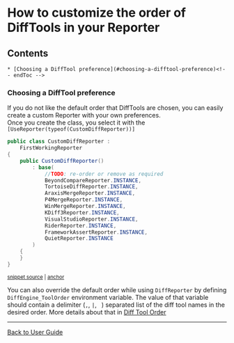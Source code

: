 <!--
GENERATED FILE - DO NOT EDIT
This file was generated by [MarkdownSnippets](https://github.com/SimonCropp/MarkdownSnippets).
Source File: /docs/ApprovalTests/howtos/mdsource/CustomizingDiffToolSelectionOrder.source.md
To change this file edit the source file and then run MarkdownSnippets.
-->

# How to customize the order of DiffTools in your Reporter

<!-- toc -->
## Contents

    * [Choosing a DiffTool preference](#choosing-a-difftool-preference)<!-- endToc -->


### Choosing a DiffTool preference

If you do not like the default order that DiffTools are chosen, you can easily create a custom Reporter with your own preferences.  
Once you create the class, you select it with the `[UseReporter(typeof(CustomDiffReporter))]`

<!-- snippet: CustomDiffReporter.cs -->
<a id='snippet-CustomDiffReporter.cs'></a>
```cs
public class CustomDiffReporter :
    FirstWorkingReporter
{
    public CustomDiffReporter()
        : base(
            //TODO: re-order or remove as required
            BeyondCompareReporter.INSTANCE,
            TortoiseDiffReporter.INSTANCE,
            AraxisMergeReporter.INSTANCE,
            P4MergeReporter.INSTANCE,
            WinMergeReporter.INSTANCE,
            KDiff3Reporter.INSTANCE,
            VisualStudioReporter.INSTANCE,
            RiderReporter.INSTANCE,
            FrameworkAssertReporter.INSTANCE,
            QuietReporter.INSTANCE
        )
    {
    }
}
```
<sup><a href='/src/ApprovalTests.Tests/Reporters/CustomDiffReporter.cs#L1-L20' title='Snippet source file'>snippet source</a> | <a href='#snippet-CustomDiffReporter.cs' title='Start of snippet'>anchor</a></sup>
<!-- endSnippet -->

You can also override the default order while using `DiffReporter` by defining `DiffEngine_ToolOrder` environment variable. The value of that variable should contain a delimiter (`,`, `|`, ` `) separated list of the diff tool names in the desired order. More details about that in [Diff Tool Order](https://github.com/VerifyTests/DiffEngine/blob/main/docs/diff-tool.order.md)

---

[Back to User Guide](../readme.md#top)
